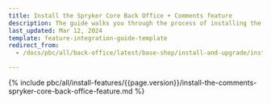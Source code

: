 ```yaml
---
title: Install the Spryker Core Back Office + Comments feature
description: The guide walks you through the process of installing the Comments and Spryker Core Back Office feature into the project.
last_updated: Mar 12, 2024
template: feature-integration-guide-template
redirect_from:
  - /docs/pbc/all/back-office/latest/base-shop/install-and-upgrade/install-the-spryker-core-back-office-comments-feature.html

---
```


{% include pbc/all/install-features/{{page.version}}/install-the-comments-spryker-core-back-office-feature.md %} <!-- To edit, see /_includes/pbc/all/install-features/202404.0/install-the-comments-spryker-core-back-office-feature.md -->
